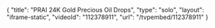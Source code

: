 {
    "title": "PRAI 24K Gold Precious Oil Drops",
    "type": "solo",
    "layout": "iframe-static",
    "videoId": "112378911",
    "url": "\/tvpembed\/112378911"
}
